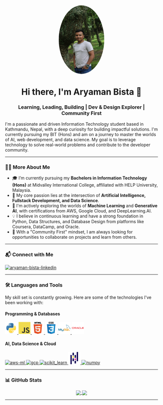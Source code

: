 <p align="center">
  <a href="https://linkedin.com/in/aryaman-bista-b93366260" target="_blank">
    <img src="profile.JPEG" alt="Profile Picture" width="150" style="border-radius: 50%" />
  </a>
</p>

    
  


<div align="center">

# Hi there, I'm Aryaman Bista 👋
### Learning, Leading, Building | Dev & Design Explorer | Community First

</div>

I'm a passionate and driven Information Technology student based in Kathmandu, Nepal, with a deep curiosity for building impactful solutions. I'm currently pursuing my BIT (Hons) and am on a journey to master the worlds of AI, web development, and data science. My goal is to leverage technology to solve real-world problems and contribute to the developer community.

---

### 👨‍💻 More About Me

- 🎓 I’m currently pursuing my **Bachelors in Information Technology (Hons)** at Midvalley International College, affiliated with HELP University, Malaysia.
- 🌱 My core passion lies at the intersection of **Artificial Intelligence, Fullstack Development, and Data Science**.
- 🤖 I'm actively exploring the worlds of **Machine Learning** and **Generative AI**, with certifications from AWS, Google Cloud, and DeepLearning.AI.
- 💡 I believe in continuous learning and have a strong foundation in Python, Data Structures, and Database Design from platforms like Coursera, DataCamp, and Oracle.
- 🤝 With a "Community First" mindset, I am always looking for opportunities to collaborate on projects and learn from others.

---

### 📬 Connect with Me

<p align="left">
<a href="https://linkedin.com/in/aryaman-bista-b93366260" target="blank"><img align="center" src="https://raw.githubusercontent.com/rahuldkjain/github-profile-readme-generator/master/src/images/icons/Social/linked-in-alt.svg" alt="aryaman-bista-linkedin" height="30" width="40" /></a>
</p>

---

### 🛠️ Languages and Tools

My skill set is constantly growing. Here are some of the technologies I've been working with:

<h4>Programming & Databases</h4>
<p align="left">
  <a href="https://www.python.org" target="_blank" rel="noreferrer"> <img src="https://raw.githubusercontent.com/devicons/devicon/master/icons/python/python-original.svg" alt="python" width="40" height="40"/> </a>
  <a href="https://developer.mozilla.org/en-US/docs/Web/JavaScript" target="_blank" rel="noreferrer"> <img src="https://raw.githubusercontent.com/devicons/devicon/master/icons/javascript/javascript-original.svg" alt="javascript" width="40" height="40"/> </a>
  <a href="https://www.w3.org/html/" target="_blank" rel="noreferrer"> <img src="https://raw.githubusercontent.com/devicons/devicon/master/icons/html5/html5-original-wordmark.svg" alt="html5" width="40" height="40"/> </a>
  <a href="https://www.w3schools.com/css/" target="_blank" rel="noreferrer"> <img src="https://raw.githubusercontent.com/devicons/devicon/master/icons/css3/css3-original-wordmark.svg" alt="css3" width="40" height="40"/> </a>
  <a href="https://www.mysql.com/" target="_blank" rel="noreferrer"> <img src="https://raw.githubusercontent.com/devicons/devicon/master/icons/mysql/mysql-original-wordmark.svg" alt="mysql" width="40" height="40"/> </a>
  <a href="https://www.oracle.com/database/" target="_blank" rel="noreferrer"> <img src="https://raw.githubusercontent.com/devicons/devicon/master/icons/oracle/oracle-original.svg" alt="oracle" width="40" height="40"/> </a>
</p>

<h4>AI, Data Science & Cloud</h4>
<p align="left">
  <a href="https://aws.amazon.com/machine-learning/" target="_blank" rel="noreferrer"> <img src="https://cdn.worldvectorlogo.com/logos/aws-machine-learning.svg" alt="aws-ml" width="40" height="40"/> </a>
  <a href="https://cloud.google.com/" target="_blank" rel="noreferrer"> <img src="https://www.vectorlogo.zone/logos/google_cloud/google_cloud-icon.svg" alt="gcp" width="40" height="40"/> </a>
  <a href="https://scikit-learn.org/" target="_blank" rel="noreferrer"> <img src="https://upload.wikimedia.org/wikipedia/commons/0/05/Scikit_learn_logo_small.svg" alt="scikit_learn" width="40" height="40"/> </a>
  <a href="https://pandas.pydata.org/" target="_blank" rel="noreferrer"> <img src="https://raw.githubusercontent.com/devicons/devicon/2ae2a900d2f041da66e950e4d48052658d850630/icons/pandas/pandas-original.svg" alt="pandas" width="40" height="40"/> </a>
  <a href="https://numpy.org/" target="_blank" rel="noreferrer"> <img src="https://www.vectorlogo.zone/logos/numpy/numpy-icon.svg" alt="numpy" width="40" height="40"/> </a>
</p>

---

### 📊 GitHub Stats


<p align="center">
  <a href="https://github.com/anuraghazra/github-readme-stats">
    <img align="center" src="https://github-readme-stats.vercel.app/api?username=Aryamanbista&show_icons=true&theme=dracula&rank_icon=github" />
  </a>
  <a href="https://github.com/anuraghazra/github-readme-stats">
    <img align="center" src="https://github-readme-stats.vercel.app/api/top-langs/?username=Aryamanbista&layout=compact&theme=dracula" />
  </a>
</p>

---
